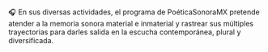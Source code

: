 🎧 En sus diversas actividades, el programa de PoéticaSonoraMX pretende atender 
a la memoria sonora material e inmaterial y rastrear sus múltiples trayectorias
para darles salida en la escucha contemporánea, plural y diversificada.
